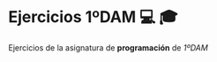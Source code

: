 # Ejercicios 1ºDAM :computer: :mortar_board:

Ejercicios de la asignatura de **programación** de *1ºDAM*
